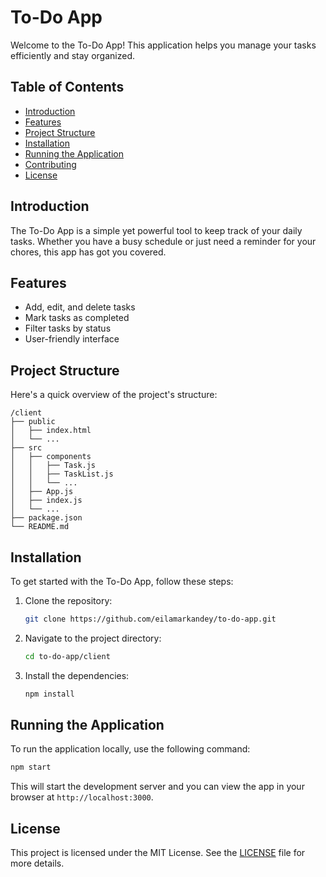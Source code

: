 # To-Do App

Welcome to the To-Do App! This application helps you manage your tasks efficiently and stay organized.

## Table of Contents
- [Introduction](#introduction)
- [Features](#features)
- [Project Structure](#project-structure)
- [Installation](#installation)
- [Running the Application](#running-the-application)
- [Contributing](#contributing)
- [License](#license)

## Introduction
The To-Do App is a simple yet powerful tool to keep track of your daily tasks. Whether you have a busy schedule or just need a reminder for your chores, this app has got you covered.

## Features
- Add, edit, and delete tasks
- Mark tasks as completed
- Filter tasks by status
- User-friendly interface

## Project Structure
Here's a quick overview of the project's structure:

```
/client
├── public
│   ├── index.html
│   └── ...
├── src
│   ├── components
│   │   ├── Task.js
│   │   ├── TaskList.js
│   │   └── ...
│   ├── App.js
│   ├── index.js
│   └── ...
├── package.json
└── README.md
```

## Installation
To get started with the To-Do App, follow these steps:

1. Clone the repository:
    ```bash
    git clone https://github.com/eilamarkandey/to-do-app.git
    ```
2. Navigate to the project directory:
    ```bash
    cd to-do-app/client
    ```
3. Install the dependencies:
    ```bash
    npm install
    ```

## Running the Application
To run the application locally, use the following command:
```bash
npm start
```
This will start the development server and you can view the app in your browser at `http://localhost:3000`.

## License
This project is licensed under the MIT License. See the [LICENSE](LICENSE) file for more details.